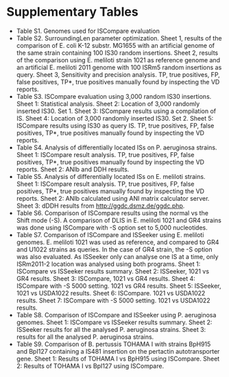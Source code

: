 # Supplementary Tables
* Table S1. Genomes used for ISCompare evaluation
* Table S2. SurroundingLen parameter optimization. Sheet 1, results of the comparison of E. coli K-12 substr. MG1655 with an artificial genome of the same strain containing 100 IS30 random insertions. Sheet 2, results of the comparison using E. meliloti strain 1021 as reference genome and an artificial E. meliloti 2011 genome with 100 ISRm5 random insertions as query. Sheet 3, Sensitivity and precision analysis. TP, true positives, FP, false positives, TP*, true positives manually found by inspecting the VD reports. 
* Table S3. ISCompare evaluation using 3,000 random IS30 insertions. Sheet 1: Statistical analysis. Sheet 2: Location of 3,000 randomly inserted IS30. Set 1. Sheet 3: ISCompare results using a compilation of IS. Sheet 4: Location of 3,000 randomly inserted IS30. Set 2. Sheet 5: ISCompare results using IS30 as query IS. TP, true positives, FP, false positives, TP*, true positives manually found by inspecting the VD reports. 
* Table S4. Analysis of differentially located ISs on P. aeruginosa strains. Sheet 1: ISCompare result analysis. TP, true positives, FP, false positives, TP*, true positives manually found by inspecting the VD reports. Sheet 2: ANIb and DDH results.
* Table S5. Analysis of differentially located ISs on E. meliloti strains. Sheet 1: ISCompare result analysis. TP, true positives, FP, false positives, TP*, true positives manually found by inspecting the VD reports. Sheet 2: ANIb calculated using ANI matrix calculator server. Sheet 3: dDDH results from http://ggdc.dsmz.de/ggdc.php.
* Table S6. Comparison of ISCompare results using the normal vs the Shift mode (-S). A comparison of DLIS in E. meliloti 1021 and GR4 strains was done using ISCompare with -S option set to 5,000 nucleotides. 
* Table S7. Comparison of ISCompare and ISSeeker using E. meliloti genomes. E. meliloti 1021 was used as reference, and compared to GR4 and U1022 strains as queries. In the case of GR4 strain, the -S option was also evaluated. As ISSeeker only can analyse one IS at a time, only ISRm2011-2 location was analysed using both programs. Sheet 1: ISCompare vs ISSeeker results summary. Sheet 2: ISSeeker, 1021 vs GR4 results. Sheet 3: ISCompare,  1021 vs GR4 results. Sheet 4: ISCompare with -S 5000 setting. 1021 vs GR4 results. Sheet 5: ISSeeker, 1021 vs USDA1022 results. Sheet 6: ISCompare. 1021 vs USDA1022 results. Sheet 7: ISCompare with -S 5000 setting. 1021 vs USDA1022 results.
* Table S8. Comparison of ISCompare and ISSeeker using P. aeruginosa genomes. Sheet 1: ISCompare vs ISSeeker results summary. Sheet 2: ISSeeker results for all the analysed P. aeruginosa strains. Sheet 3:  results for all the analysed P. aeruginosa strains.
* Table S9. Comparison of B. pertussis TOHAMA I with strains BpH915 and BpI127 containing a IS481 insertion on the pertactin autotransporter gene. Sheet 1: Results of TOHAMA I vs BpH915 using ISCompare. Sheet 2: Results of TOHAMA I vs BpI127 using ISCompare.
